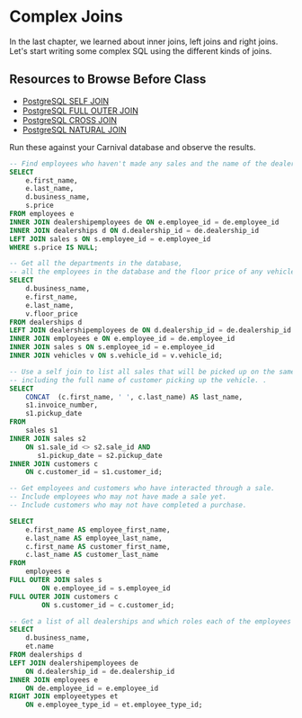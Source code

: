 # Complex Joins

In the last chapter, we learned about inner joins, left joins and right joins. Let's start writing some complex SQL using the different kinds of joins.

## Resources to Browse Before Class

- [PostgreSQL SELF JOIN](https://www.postgresqltutorial.com/postgresql-self-join/)
- [PostgreSQL FULL OUTER JOIN](https://www.postgresqltutorial.com/postgresql-full-outer-join/)
- [PostgreSQL CROSS JOIN](https://www.postgresqltutorial.com/postgresql-cross-join/)
- [PostgreSQL NATURAL JOIN](https://www.postgresqltutorial.com/postgresql-natural-join/)

Run these against your Carnival database and observe the results.

```sql
-- Find employees who haven't made any sales and the name of the dealership they work at.
SELECT 
	e.first_name,
    e.last_name,
    d.business_name,
	s.price
FROM employees e
INNER JOIN dealershipemployees de ON e.employee_id = de.employee_id
INNER JOIN dealerships d ON d.dealership_id = de.dealership_id
LEFT JOIN sales s ON s.employee_id = e.employee_id
WHERE s.price IS NULL;
```

```sql
-- Get all the departments in the database, 
-- all the employees in the database and the floor price of any vehicle they have sold.
SELECT 
	d.business_name,
	e.first_name,
    e.last_name,
	v.floor_price
FROM dealerships d
LEFT JOIN dealershipemployees de ON d.dealership_id = de.dealership_id
INNER JOIN employees e ON e.employee_id = de.employee_id
INNER JOIN sales s ON s.employee_id = e.employee_id
INNER JOIN vehicles v ON s.vehicle_id = v.vehicle_id;
```

```sql
-- Use a self join to list all sales that will be picked up on the same day, 
-- including the full name of customer picking up the vehicle. .
SELECT
	CONCAT  (c.first_name, ' ', c.last_name) AS last_name,
	s1.invoice_number,
    s1.pickup_date
FROM
    sales s1
INNER JOIN sales s2
    ON s1.sale_id <> s2.sale_id AND 
       s1.pickup_date = s2.pickup_date
INNER JOIN customers c
	ON c.customer_id = s1.customer_id;
```

```sql
-- Get employees and customers who have interacted through a sale. 
-- Include employees who may not have made a sale yet.
-- Include customers who may not have completed a purchase.

SELECT
	e.first_name AS employee_first_name,
	e.last_name AS employee_last_name,
	c.first_name AS customer_first_name,
	c.last_name AS customer_last_name
FROM
	employees e
FULL OUTER JOIN sales s
        ON e.employee_id = s.employee_id
FULL OUTER JOIN customers c
        ON s.customer_id = c.customer_id;
```

```sql
-- Get a list of all dealerships and which roles each of the employees hold.
SELECT
	d.business_name,
	et.name
FROM dealerships d
LEFT JOIN dealershipemployees de
	ON d.dealership_id = de.dealership_id
INNER JOIN employees e
	ON de.employee_id = e.employee_id
RIGHT JOIN employeetypes et
	ON e.employee_type_id = et.employee_type_id;
```
